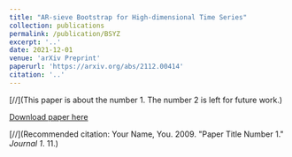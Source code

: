 ```yaml
---
title: "AR-sieve Bootstrap for High-dimensional Time Series"
collection: publications
permalink: /publication/BSYZ
excerpt: '..'
date: 2021-12-01
venue: 'arXiv Preprint'
paperurl: 'https://arxiv.org/abs/2112.00414'
citation: '..'
---
```

[//](This paper is about the number 1. The number 2 is left for future work.)

[Download paper here](https://arxiv.org/pdf/2112.00414)

[//](Recommended citation: Your Name, You. 2009. "Paper Title Number 1." <i>Journal 1</i>. 11.) 
